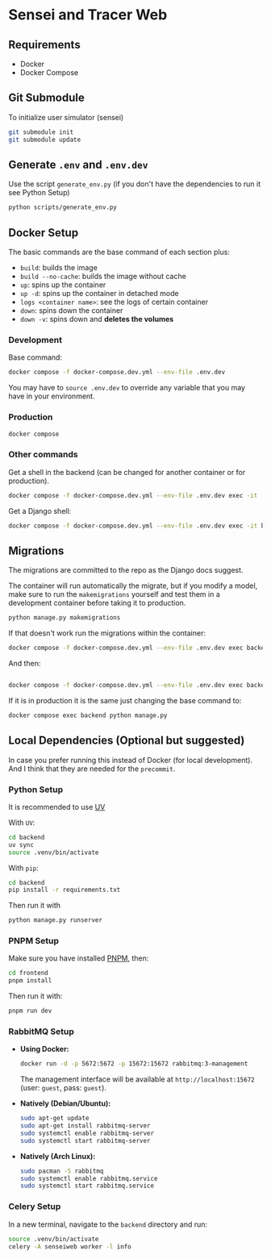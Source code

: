 # Sensei and Tracer Web

## Requirements

- Docker
- Docker Compose

## Git Submodule

To initialize user simulator (sensei)

```bash
git submodule init
git submodule update
```

## Generate `.env` and `.env.dev`

Use the script `generate_env.py`
(if you don't have the dependencies to run it see Python Setup)

```bash
python scripts/generate_env.py
```

## Docker Setup

The basic commands are the base command of each section plus:

- `build`: builds the image
- `build --no-cache`: builds the image without cache
- `up`: spins up the container
- `up -d`: spins up the container in detached mode
- `logs <container name>`: see the logs of certain container
- `down`: spins down the container
- `down -v`: spins down and **deletes the volumes**

### Development

Base command:

```bash
docker compose -f docker-compose.dev.yml --env-file .env.dev
```

You may have to `source .env.dev`
to override any variable that you may have in your environment.

### Production

```bash
docker compose
```


### Other commands

Get a shell in the backend (can be changed for another container or for production).

```bash
docker compose -f docker-compose.dev.yml --env-file .env.dev exec -it  backend /bin/bash
```

Get a Django shell:

```bash
docker compose -f docker-compose.dev.yml --env-file .env.dev exec -it backend python manage.py shell
```

## Migrations

The migrations are committed to the repo as the Django docs suggest.

The container will run automatically the migrate,
but if you modify a model, make sure to run the `makemigrations` yourself
and test them in a development container before taking it to production.

```bash
python manage.py makemigrations
```


If that doesn't work run the migrations within the container:

```bash
docker compose -f docker-compose.dev.yml --env-file .env.dev exec backend python manage.py makemigrations
```

And then:
```bash

docker compose -f docker-compose.dev.yml --env-file .env.dev exec backend python manage.py migrate 
```

If it is in production it is the same just changing the base command to:

```bash
docker compose exec backend python manage.py
```

## Local Dependencies (Optional but suggested)

In case you prefer running this instead of Docker (for local development).
And I think that they are needed for the `precommit`.

### Python Setup

It is recommended to use [UV](https://docs.astral.sh/uv/getting-started/installation/)

With `UV`:

```bash
cd backend
uv sync
source .venv/bin/activate
```

With `pip`:

```bash
cd backend
pip install -r requirements.txt
```

Then run it with

```bash
python manage.py runserver
```

### PNPM Setup

Make sure you have installed [PNPM](https://pnpm.io/installation), then:

```bash
cd frontend
pnpm install
```

Then run it with:

```bash
pnpm run dev
```

### RabbitMQ Setup

- **Using Docker:**

    ```bash
    docker run -d -p 5672:5672 -p 15672:15672 rabbitmq:3-management
    ```

    The management interface will be available at `http://localhost:15672`
    (user: `guest`, pass: `guest`).

- **Natively (Debian/Ubuntu):**

    ```bash
    sudo apt-get update
    sudo apt-get install rabbitmq-server
    sudo systemctl enable rabbitmq-server
    sudo systemctl start rabbitmq-server
    ```

- **Natively (Arch Linux):**

    ```bash
    sudo pacman -S rabbitmq
    sudo systemctl enable rabbitmq.service
    sudo systemctl start rabbitmq.service
    ```

### Celery Setup

In a new terminal, navigate to the `backend` directory and run:

```bash
source .venv/bin/activate
celery -A senseiweb worker -l info
```
